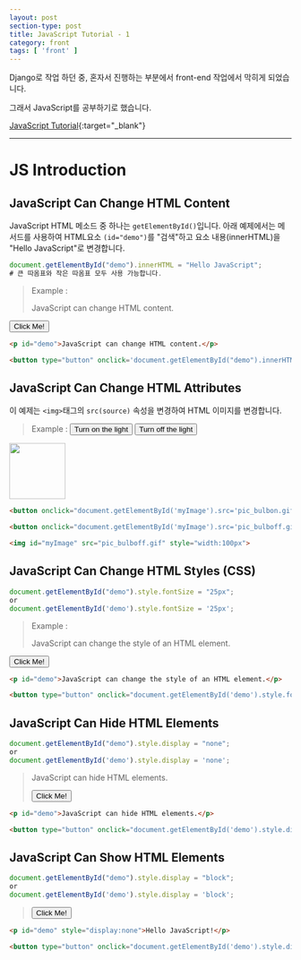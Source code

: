 ```yaml
---
layout: post
section-type: post
title: JavaScript Tutorial - 1
category: front
tags: [ 'front' ]
---
```


Django로 작업 하던 중, 혼자서 진행하는 부분에서 front-end 작업에서 막히게 되었습니다.

그래서 JavaScript를 공부하기로 했습니다.

[JavaScript Tutorial](https://www.w3schools.com/js/default.asp){:target="_blank"}

---

# JS Introduction

## JavaScript Can Change HTML Content

JavaScript HTML 메소드 중 하나는 `getElementById()`입니다. 아래 예제에서는 메서드를 사용하여 HTML요소 `(id="demo")`를 "검색"하고 요소 내용(innerHTML)을 "Hello JavaScript"로 변경합니다.

```JavaScript
document.getElementById("demo").innerHTML = "Hello JavaScript";  
# 큰 따옴표와 작은 따옴표 모두 사용 가능합니다.
```
> Example :
> <p id="demo">JavaScript can change HTML content.</p>
<button type="button" onclick='document.getElementById("demo").innerHTML = "Hello JavaScript!"'>Click Me!</button>

```html
<p id="demo">JavaScript can change HTML content.</p>

<button type="button" onclick='document.getElementById("demo").innerHTML = "Hello JavaScript!"'>Click Me!</button>
```

## JavaScript Can Change HTML Attributes

이 예제는 `<img>`태그의 `src(source)` 속성을 변경하여 HTML 이미지를 변경합니다.

> Example :
> <button onclick="document.getElementById('myImage').src='{{ site.url }}/img/post/front/javascript/pic_bulbon.gif'">Turn on the light</button>
<button onclick="document.getElementById('myImage').src='{{ site.url }}/img/post/front/javascript/pic_bulboff.gif'">Turn off the light</button>
<img id="myImage" src="{{ site.url }}/img/post/front/javascript/pic_bulboff.gif" style="width:100px">


```html
<button onclick="document.getElementById('myImage').src='pic_bulbon.gif'">Turn on the light</button>

<button onclick="document.getElementById('myImage').src='pic_bulboff.gif'">Turn off the light</button>

<img id="myImage" src="pic_bulboff.gif" style="width:100px">
```

## JavaScript Can Change HTML Styles (CSS)

```javascript
document.getElementById("demo").style.fontSize = "25px";
or
document.getElementById('demo').style.fontSize = '25px';
```
> Example :
> <p id="demo1">JavaScript can change the style of an HTML element.</p>
<button type="button" onclick="document.getElementById('demo1').style.fontSize='35px'">Click Me!</button>

```html
<p id="demo">JavaScript can change the style of an HTML element.</p>

<button type="button" onclick="document.getElementById('demo').style.fontSize='35px'">Click Me!</button>
```

## JavaScript Can Hide HTML Elements

```javascript
document.getElementById("demo").style.display = "none";
or
document.getElementById('demo').style.display = 'none';
```

> <p id="demo2">JavaScript can hide HTML elements.</p>
> <button type="button" onclick="document.getElementById('demo2').style.display='none'">Click Me!</button>

```html
<p id="demo">JavaScript can hide HTML elements.</p>

<button type="button" onclick="document.getElementById('demo').style.display='none'">Click Me!</button>
```

## JavaScript Can Show HTML Elements

```javascript
document.getElementById("demo").style.display = "block";
or
document.getElementById('demo').style.display = 'block';
```

> <p id="demo3" style="display:none">Hello JavaScript!</p>
> <button type="button" onclick="document.getElementById('demo3').style.display='block'">Click Me!</button>

```html
<p id="demo" style="display:none">Hello JavaScript!</p>

<button type="button" onclick="document.getElementById('demo').style.display='block'">Click Me!</button>
```
